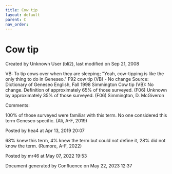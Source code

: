 ```yaml
---
title: Cow tip
layout: default
parent: C
nav_order:
---
```


# Cow tip

Created by  Unknown User (bli2), last modified on Sep 21, 2008

VB: To tip cows over when they are sleeping; &quot;Yeah, cow-tipping is like the only thing to do in Geneseo.&quot; F92 cow tip (VB) - No change Source: Dictionary of Geneseo English, Fall 1998 Simmington Cow tip (VB): No change. Definition of approximately 65% of those surveyed. (F06) Unknown by approximately 35% of those surveyed. (F06) Simmington, D. McGiveron

Comments:

100% of those surveyed were familiar with this term. No one considered this term Geneseo specific. (Ali, A-F, 2019)

Posted by hea4 at Apr 13, 2019 20:07

68% knew this term, 4% knew the term but could not define it, 28% did not know the term. (Rumore, A-F, 2022)

Posted by mr46 at May 07, 2022 19:53

Document generated by Confluence on May 22, 2023 12:37


